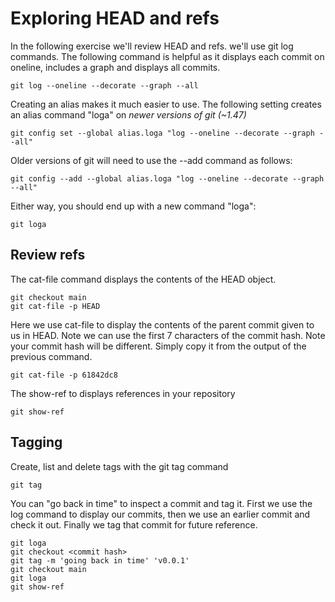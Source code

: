 # Exploring HEAD and refs

In the following exercise we'll review HEAD and refs. we'll use git log commands. The following command is helpful as it displays each commit on oneline, includes a graph and displays all commits.

```
git log --oneline --decorate --graph --all
```
Creating an alias makes it much easier to use. The following setting creates an alias command "loga" on *newer versions of git (~1.47)*

```
git config set --global alias.loga "log --oneline --decorate --graph --all"    
```
Older versions of git will need to use the --add command as follows:
```
git config --add --global alias.loga "log --oneline --decorate --graph --all"
```
Either way, you should end up with a new command "loga":
```
git loga
```

## Review refs
The cat-file command displays the contents of the HEAD object.

```
git checkout main
git cat-file -p HEAD
```
Here we use cat-file to display the contents of the parent commit given to us in HEAD. Note we can use the first 7 characters of the commit hash. Note your commit hash will be different. Simply copy it from the output of the previous command.
```
git cat-file -p 61842dc8
```
The show-ref to displays references in your repository
```
git show-ref
```

## Tagging

Create, list and delete tags with the git tag command

```
git tag
```

You can "go back in time" to inspect a commit and tag it. First we use the log command to display our commits, then we use an earlier commit and check it out. Finally we tag that commit for future reference.

```
git loga
git checkout <commit hash>
git tag -m 'going back in time' 'v0.0.1'
git checkout main
git loga
git show-ref
```

